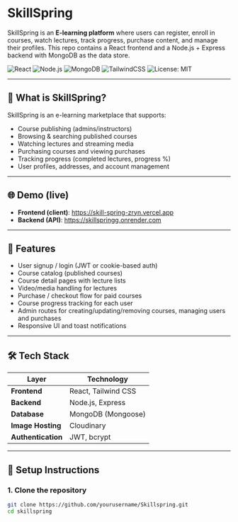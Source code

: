 # SkillSpring

SkillSpring is an **E-learning platform** where users can register, enroll in courses, watch lectures, track progress, purchase content, and manage their profiles. This repo contains a React frontend and a Node.js + Express backend with MongoDB as the data store.

![React](https://img.shields.io/badge/Frontend-React-blue?style=flat&logo=react&logoColor=white)
![Node.js](https://img.shields.io/badge/Backend-Node.js-339933?style=flat&logo=nodedotjs&logoColor=white)
![MongoDB](https://img.shields.io/badge/Database-MongoDB-4DB33D?style=flat&logo=mongodb&logoColor=white)
![TailwindCSS](https://img.shields.io/badge/Styling-TailwindCSS-06B6D4?style=flat&logo=tailwindcss&logoColor=white)
![License: MIT](https://img.shields.io/badge/License-MIT-yellow.svg?style=flat)

---

## 🚀 What is SkillSpring?

SkillSpring is an e-learning marketplace that supports:
- Course publishing (admins/instructors)
- Browsing & searching published courses
- Watching lectures and streaming media
- Purchasing courses and viewing purchases
- Tracking progress (completed lectures, progress %)
- User profiles, addresses, and account management

---

## 🌐 Demo (live)

- **Frontend (client)**: https://skill-spring-zryn.vercel.app  
- **Backend (API)**: https://skillspringg.onrender.com

---

## 🌟 Features

- User signup / login (JWT or cookie-based auth)
- Course catalog (published courses)
- Course detail pages with lecture lists
- Video/media handling for lectures
- Purchase / checkout flow for paid courses
- Course progress tracking for each user
- Admin routes for creating/updating/removing courses, managing users and purchases
- Responsive UI and toast notifications

---

## 🛠️ Tech Stack

| Layer          | Technology                    |
|----------------|--------------------------------|
| **Frontend**   | React, Tailwind CSS            |
| **Backend**    | Node.js, Express               |
| **Database**   | MongoDB (Mongoose)             |
| **Image Hosting** | Cloudinary                   |
| **Authentication** | JWT, bcrypt                 |

---


## 🧪 Setup Instructions

### 1. Clone the repository

```bash
git clone https://github.com/yourusername/Skillspring.git
cd skillspring



